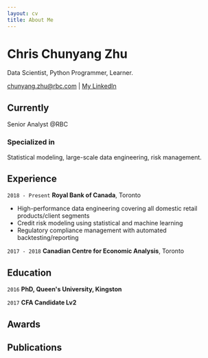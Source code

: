 ```yaml
---
layout: cv
title: About Me
---
```

# Chris Chunyang Zhu
Data Scientist, Python Programmer, Learner.

<div id="webaddress">
<a href="chunyang.zhu@rbc.com">chunyang.zhu@rbc.com</a>
| <a href="https://www.linkedin.com/in/chunyang-zhu-72094458/">My LinkedIn</a>
</div>


## Currently

Senior Analyst @RBC

### Specialized in

Statistical modeling, large-scale data engineering, risk management.

## Experience

`2018 - Present`
__Royal Bank of Canada__, Toronto

- High-performance data engineering covering all domestic retail products/client segments 
- Credit risk modeling using statistical and machine learning 
- Regulatory compliance management with automated backtesting/reporting

`2017 - 2018`
__Canadian Centre for Economic Analysis__, Toronto

## Education

`2016`
__PhD, Queen's University, Kingston__

`2017`
__CFA Candidate Lv2__



## Awards

## Publications


